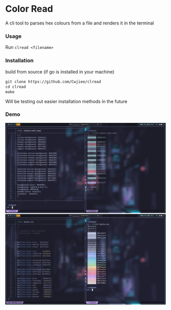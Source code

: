 # Color Read

A cli tool to parses hex colours from a file and renders it in the terminal

### Usage
Run `clread <filename>`

### Installation
build from source (if go is installed in your machine)

```
git clone https://github.com/Cwjiee/clread
cd clread
make
```

Will be testing out easier installation methods in the future

### Demo

<img src="https://github.com/Cwjiee/color-read/blob/main/exp/exp1.png" />

<img src="https://github.com/Cwjiee/color-read/blob/main/exp/exp2.png" />
